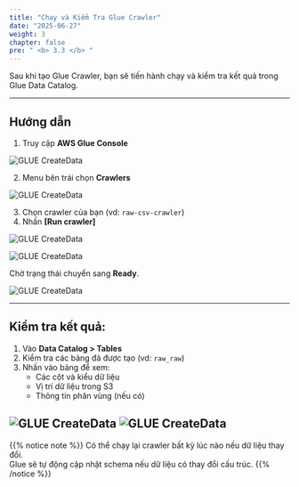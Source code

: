 ```yaml
---
title: "Chạy và Kiểm Tra Glue Crawler"
date: "2025-06-27"
weight: 3
chapter: false
pre: " <b> 3.3 </b> "
---
```


Sau khi tạo Glue Crawler, bạn sẽ tiến hành chạy và kiểm tra kết quả trong Glue Data Catalog.

---

## Hướng dẫn

1. Truy cập **AWS Glue Console**

![GLUE CreateData](/images/5.glue/01_glue.png)

2. Menu bên trái chọn **Crawlers**

![GLUE CreateData](/images/5.glue/16.5_glue.png)

3. Chọn crawler của bạn (vd: `raw-csv-crawler`)
4. Nhấn **[Run crawler]**

![GLUE CreateData](/images/5.glue/18_glue.png)

![GLUE CreateData](/images/5.glue/19_glue.png)

Chờ trạng thái chuyển sang **Ready**.

![GLUE CreateData](/images/5.glue/20_glue.png)

---

## Kiểm tra kết quả:

1. Vào **Data Catalog > Tables**
2. Kiểm tra các bảng đã được tạo (vd: `raw_raw`)
3. Nhấn vào bảng để xem:
   - Các cột và kiểu dữ liệu
   - Vị trí dữ liệu trong S3
   - Thông tin phân vùng (nếu có)
   
![GLUE CreateData](/images/5.glue/20.5_glue.png)
![GLUE CreateData](/images/5.glue/22_glue.png)
---

{{% notice note %}}
Có thể chạy lại crawler bất kỳ lúc nào nếu dữ liệu thay đổi.  
Glue sẽ tự động cập nhật schema nếu dữ liệu có thay đổi cấu trúc.
{{% /notice %}}

